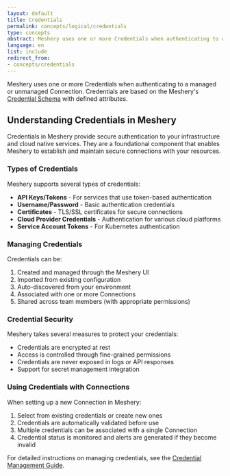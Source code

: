 ```yaml
---
layout: default
title: Credentials
permalink: concepts/logical/credentials
type: concepts
abstract: Meshery uses one or more Credentials when authenticating to a managed or unmanaged Connection.
language: en
list: include
redirect_from:
- concepts/credentials
---
```

Meshery uses one or more Credentials when authenticating to a managed or unmanaged Connection. Credentials are based on the Meshery's [Credential Schema](https://github.com/meshery/schemas/blob/master/openapi/schemas/credentials.yml) with defined attributes.

## Understanding Credentials in Meshery

Credentials in Meshery provide secure authentication to your infrastructure and cloud native services. They are a foundational component that enables Meshery to establish and maintain secure connections with your resources.

### Types of Credentials

Meshery supports several types of credentials:

- **API Keys/Tokens** - For services that use token-based authentication
- **Username/Password** - Basic authentication credentials
- **Certificates** - TLS/SSL certificates for secure connections
- **Cloud Provider Credentials** - Authentication for various cloud platforms
- **Service Account Tokens** - For Kubernetes authentication

### Managing Credentials

Credentials can be:

1. Created and managed through the Meshery UI
2. Imported from existing configuration
3. Auto-discovered from your environment
4. Associated with one or more Connections
5. Shared across team members (with appropriate permissions)

### Credential Security

Meshery takes several measures to protect your credentials:

- Credentials are encrypted at rest
- Access is controlled through fine-grained permissions
- Credentials are never exposed in logs or API responses
- Support for secret management integration

### Using Credentials with Connections

When setting up a new Connection in Meshery:

1. Select from existing credentials or create new ones
2. Credentials are automatically validated before use
3. Multiple credentials can be associated with a single Connection
4. Credential status is monitored and alerts are generated if they become invalid

For detailed instructions on managing credentials, see the [Credential Management Guide](/concepts/logical/credentials).


